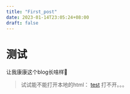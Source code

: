 ```yaml
---
title: "First_post"
date: 2023-01-14T23:05:24+08:00
draft: false
---
```


# 测试

让我康康这个blog长啥样🫤

> 试试能不能打开本地的html：
> [test](../haha/newYear.html)
> 打不开。。。
